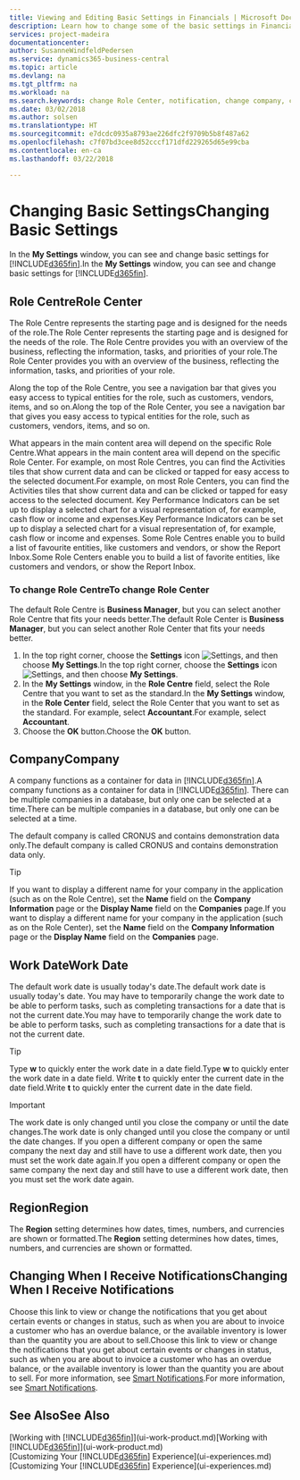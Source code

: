 ```yaml
---
title: Viewing and Editing Basic Settings in Financials | Microsoft Docs
description: Learn how to change some of the basic settings in Financials, for example, the Role Centre, company, or the work date.
services: project-madeira
documentationcenter: 
author: SusanneWindfeldPedersen
ms.service: dynamics365-business-central
ms.topic: article
ms.devlang: na
ms.tgt_pltfrm: na
ms.workload: na
ms.search.keywords: change Role Center, notification, change company, change work date
ms.date: 03/02/2018
ms.author: solsen
ms.translationtype: HT
ms.sourcegitcommit: e7dcdc0935a8793ae226dfc2f9709b5b8f487a62
ms.openlocfilehash: c7f07bd3cee8d52cccf171dfd229265d65e99cba
ms.contentlocale: en-ca
ms.lasthandoff: 03/22/2018

---
```

# <a name="changing-basic-settings"></a><span data-ttu-id="f1a3e-103">Changing Basic Settings</span><span class="sxs-lookup"><span data-stu-id="f1a3e-103">Changing Basic Settings</span></span>
<span data-ttu-id="f1a3e-104">In the **My Settings** window, you can see and change basic settings for [!INCLUDE[d365fin](includes/d365fin_md.md)].</span><span class="sxs-lookup"><span data-stu-id="f1a3e-104">In the **My Settings** window, you can see and change basic settings for [!INCLUDE[d365fin](includes/d365fin_md.md)].</span></span>  

## <a name="role-center"></a><span data-ttu-id="f1a3e-105">Role Centre</span><span class="sxs-lookup"><span data-stu-id="f1a3e-105">Role Center</span></span>
<span data-ttu-id="f1a3e-106">The Role Centre represents the starting page and is designed for the needs of the role.</span><span class="sxs-lookup"><span data-stu-id="f1a3e-106">The Role Center represents the starting page and is designed for the needs of the role.</span></span> <span data-ttu-id="f1a3e-107">The Role Centre provides you with an overview of the business, reflecting the information, tasks, and priorities of your role.</span><span class="sxs-lookup"><span data-stu-id="f1a3e-107">The Role Center provides you with an overview of the business, reflecting the information, tasks, and priorities of your role.</span></span>

<span data-ttu-id="f1a3e-108">Along the top of the Role Centre, you see a navigation bar that gives you easy access to typical entities for the role, such as customers, vendors, items, and so on.</span><span class="sxs-lookup"><span data-stu-id="f1a3e-108">Along the top of the Role Center, you see a navigation bar that gives you easy access to typical entities for the role, such as customers, vendors, items, and so on.</span></span>

<span data-ttu-id="f1a3e-109">What appears in the main content area will depend on the specific Role Centre.</span><span class="sxs-lookup"><span data-stu-id="f1a3e-109">What appears in the main content area will depend on the specific Role Center.</span></span> <span data-ttu-id="f1a3e-110">For example, on most Role Centres, you can find the Activities tiles that show current data and can be clicked or tapped for easy access to the selected document.</span><span class="sxs-lookup"><span data-stu-id="f1a3e-110">For example, on most Role Centers, you can find the Activities tiles that show current data and can be clicked or tapped for easy access to the selected document.</span></span> <span data-ttu-id="f1a3e-111">Key Performance Indicators can be set up to display a selected chart for a visual representation of, for example, cash flow or income and expenses.</span><span class="sxs-lookup"><span data-stu-id="f1a3e-111">Key Performance Indicators can be set up to display a selected chart for a visual representation of, for example, cash flow or income and expenses.</span></span> <span data-ttu-id="f1a3e-112">Some Role Centres enable you to build a list of favourite entities, like customers and vendors, or show the Report Inbox.</span><span class="sxs-lookup"><span data-stu-id="f1a3e-112">Some Role Centers enable you to build a list of favorite entities, like customers and vendors, or show the Report Inbox.</span></span>

### <a name="to-change-role-center"></a><span data-ttu-id="f1a3e-113">To change Role Centre</span><span class="sxs-lookup"><span data-stu-id="f1a3e-113">To change Role Center</span></span>
<span data-ttu-id="f1a3e-114">The default Role Centre is **Business Manager**, but you can select another Role Centre that fits your needs better.</span><span class="sxs-lookup"><span data-stu-id="f1a3e-114">The default Role Center is **Business Manager**, but you can select another Role Center that fits your needs better.</span></span>
1. <span data-ttu-id="f1a3e-115">In the top right corner, choose the **Settings** icon ![Settings](media/ui-experience/settings_icon_small.png "Settings icon for role center"), and then choose **My Settings**.</span><span class="sxs-lookup"><span data-stu-id="f1a3e-115">In the top right corner, choose the **Settings** icon ![Settings](media/ui-experience/settings_icon_small.png "Settings icon for role center"), and then choose **My Settings**.</span></span>
2. <span data-ttu-id="f1a3e-116">In the **My Settings** window, in the **Role Centre** field, select the Role Centre that you want to set as the standard.</span><span class="sxs-lookup"><span data-stu-id="f1a3e-116">In the **My Settings** window, in the **Role Center** field, select the Role Center that you want to set as the standard.</span></span> <span data-ttu-id="f1a3e-117">For example, select **Accountant**.</span><span class="sxs-lookup"><span data-stu-id="f1a3e-117">For example, select **Accountant**.</span></span>
3. <span data-ttu-id="f1a3e-118">Choose the **OK** button.</span><span class="sxs-lookup"><span data-stu-id="f1a3e-118">Choose the **OK** button.</span></span>

## <a name="company"></a><span data-ttu-id="f1a3e-119">Company</span><span class="sxs-lookup"><span data-stu-id="f1a3e-119">Company</span></span>
<span data-ttu-id="f1a3e-120">A company functions as a container for data in [!INCLUDE[d365fin](includes/d365fin_md.md)].</span><span class="sxs-lookup"><span data-stu-id="f1a3e-120">A company functions as a container for data in [!INCLUDE[d365fin](includes/d365fin_md.md)].</span></span> <span data-ttu-id="f1a3e-121">There can be multiple companies in a database, but only one can be selected at a time.</span><span class="sxs-lookup"><span data-stu-id="f1a3e-121">There can be multiple companies in a database, but only one can be selected at a time.</span></span>

<span data-ttu-id="f1a3e-122">The default company is called CRONUS and contains demonstration data only.</span><span class="sxs-lookup"><span data-stu-id="f1a3e-122">The default company is called CRONUS and contains demonstration data only.</span></span>

> [!TIP]  
>   <span data-ttu-id="f1a3e-123">If you want to display a different name for your company in the application (such as on the Role Centre), set the **Name** field on the **Company Information** page or the **Display Name** field on the **Companies** page.</span><span class="sxs-lookup"><span data-stu-id="f1a3e-123">If you want to display a different name for your company in the application (such as on the Role Center), set the **Name** field on the **Company Information** page or the **Display Name** field on the **Companies** page.</span></span>  

## <a name="work-date"></a><span data-ttu-id="f1a3e-124">Work Date</span><span class="sxs-lookup"><span data-stu-id="f1a3e-124">Work Date</span></span>
<span data-ttu-id="f1a3e-125">The default work date is usually today's date.</span><span class="sxs-lookup"><span data-stu-id="f1a3e-125">The default work date is usually today's date.</span></span> <span data-ttu-id="f1a3e-126">You may have to temporarily change the work date to be able to perform tasks, such as completing transactions for a date that is not the current date.</span><span class="sxs-lookup"><span data-stu-id="f1a3e-126">You may have to temporarily change the work date to be able to perform tasks, such as completing transactions for a date that is not the current date.</span></span>

> [!TIP]  
>   <span data-ttu-id="f1a3e-127">Type **w** to quickly enter the work date in a date field.</span><span class="sxs-lookup"><span data-stu-id="f1a3e-127">Type **w** to quickly enter the work date in a date field.</span></span> <span data-ttu-id="f1a3e-128">Write **t** to quickly enter the current date in the date field.</span><span class="sxs-lookup"><span data-stu-id="f1a3e-128">Write **t** to quickly enter the current date in the date field.</span></span>

> [!IMPORTANT]  
>   <span data-ttu-id="f1a3e-129">The work date is only changed until you close the company or until the date changes.</span><span class="sxs-lookup"><span data-stu-id="f1a3e-129">The work date is only changed until you close the company or until the date changes.</span></span> <span data-ttu-id="f1a3e-130">If you open a different company or open the same company the next day and still have to use a different work date, then you must set the work date again.</span><span class="sxs-lookup"><span data-stu-id="f1a3e-130">If you open a different company or open the same company the next day and still have to use a different work date, then you must set the work date again.</span></span>

## <a name="region"></a><span data-ttu-id="f1a3e-131">Region</span><span class="sxs-lookup"><span data-stu-id="f1a3e-131">Region</span></span>
<span data-ttu-id="f1a3e-132">The **Region** setting determines how dates, times, numbers, and currencies are shown or formatted.</span><span class="sxs-lookup"><span data-stu-id="f1a3e-132">The **Region** setting determines how dates, times, numbers, and currencies are shown or formatted.</span></span>   

## <a name="changing-when-i-receive-notifications"></a><span data-ttu-id="f1a3e-133">Changing When I Receive Notifications</span><span class="sxs-lookup"><span data-stu-id="f1a3e-133">Changing When I Receive Notifications</span></span>
<span data-ttu-id="f1a3e-134">Choose this link to view or change the notifications that you get about certain events or changes in status, such as when you are about to invoice a customer who has an overdue balance, or the available inventory is lower than the quantity you are about to sell.</span><span class="sxs-lookup"><span data-stu-id="f1a3e-134">Choose this link to view or change the notifications that you get about certain events or changes in status, such as when you are about to invoice a customer who has an overdue balance, or the available inventory is lower than the quantity you are about to sell.</span></span> <span data-ttu-id="f1a3e-135">For more information, see [Smart Notifications](ui-smart-notifications.md).</span><span class="sxs-lookup"><span data-stu-id="f1a3e-135">For more information, see [Smart Notifications](ui-smart-notifications.md).</span></span>

## <a name="see-also"></a><span data-ttu-id="f1a3e-136">See Also</span><span class="sxs-lookup"><span data-stu-id="f1a3e-136">See Also</span></span>
<span data-ttu-id="f1a3e-137">[Working with [!INCLUDE[d365fin](includes/d365fin_md.md)]](ui-work-product.md)</span><span class="sxs-lookup"><span data-stu-id="f1a3e-137">[Working with [!INCLUDE[d365fin](includes/d365fin_md.md)]](ui-work-product.md)</span></span>  
<span data-ttu-id="f1a3e-138">[Customizing Your [!INCLUDE[d365fin](includes/d365fin_md.md)] Experience](ui-experiences.md)</span><span class="sxs-lookup"><span data-stu-id="f1a3e-138">[Customizing Your [!INCLUDE[d365fin](includes/d365fin_md.md)] Experience](ui-experiences.md)</span></span>  

